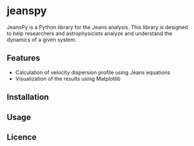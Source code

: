 # jeanspy
JeansPy is a Python library for the Jeans analysis. This library is designed to help researchers and astrophysicists analyze and understand the dynamics of a given system.


## Features
- Calculation of velocity dispersion profile using Jeans equations
- Visualization of the results using Matplotlib


## Installation


## Usage


## Licence
